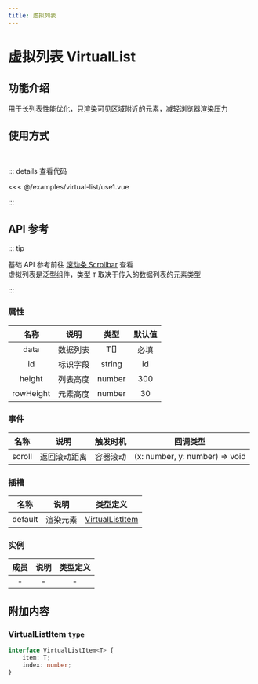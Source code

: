 ```yaml
---
title: 虚拟列表
---
```


# 虚拟列表 VirtualList

## 功能介绍

用于长列表性能优化，只渲染可见区域附近的元素，减轻浏览器渲染压力

## 使用方式

<br />
<VirtualListUse1 />

::: details 查看代码

<<< @/examples/virtual-list/use1.vue

:::

## API 参考

::: tip

基础 API 参考前往 [滚动条 Scrollbar](/examples/scrollbar) 查看  
虚拟列表是泛型组件，类型 `T` 取决于传入的数据列表的元素类型

:::

### 属性

|   名称    |   说明   |  类型  | 默认值 |
| :-------: | :------: | :----: | :----: |
|   data    | 数据列表 |  T[]   |  必填  |
|    id     | 标识字段 | string |   id   |
|  height   | 列表高度 | number |  300   |
| rowHeight | 元素高度 | number |   30   |

### 事件

|  名称  |     说明     | 触发时机 |            回调类型            |
| :----: | :----------: | :------: | :----------------------------: |
| scroll | 返回滚动距离 | 容器滚动 | (x: number, y: number) => void |

### 插槽

|  名称   |   说明   |                 类型定义                 |
| :-----: | :------: | :--------------------------------------: |
| default | 渲染元素 | [VirtualListItem](#virtuallistitem-type) |

### 实例

| 成员 | 说明 | 类型定义 |
| :--: | :--: | :------: |
|  -   |  -   |    -     |

## 附加内容

### VirtualListItem `type`

```ts
interface VirtualListItem<T> {
    item: T;
    index: number;
}
```

<script setup>
import VirtualListUse1 from './use1.vue';
</script>

